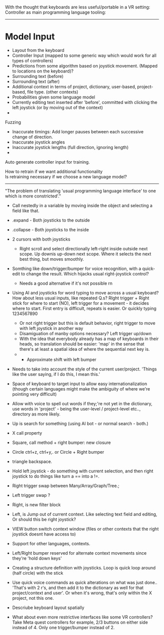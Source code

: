 With the thought that keyboards are less useful/portable in a VR setting:
Controller as main programming language tooling:

---

# Model Input
- Layout from the keyboard  
- Controller Input (mapped to some generic way which would work for all types of controllers)  
- Predictions from some algorithm based on joystick movement. (Mapped to locations on the keyboard)?  
- Surrounding text (before)  
- Surrounding text (after)  
- Additional context in terms of project, dictionary, user-based, project-based, file type. (other contexts)  
- Probabilities given some language model  
- Currently editing text inserted after 'before', committed with clicking the left joystick (or by moving out of the context)
- 

Fuzzing  
- Inaccurate timings: Add longer pauses between each successive change of direction.  
- Inaccurate joystick angles
- Inaccurate joystick lengths (full direction, ignoring length)
- 
  
  
Auto generate controller input for training.  
  
How to retrain if we want additional functionality  
Is retraining necessary if we choose a new language model?

---

"The problem of translating 'usual programming language interface' to one which is more constricted'."
- Call nestedly in a variable by moving inside the object and selecting a field like that.
- .expand - Both joysticks to the outside
- .collapse - Both joysticks to the inside
- 2 cursors with both joysticks
	- Right scroll and select directionally left-right inside outside next scope. Up downis up-down next scope. Where it selects the next best thing, but moves smoothly.
- Somthing like down/trigger/bumper for voice recognition, with a quick-edit to change the result. Which hijacks usual right-joystick control?
	- Needs a good alternative if it's not possible rn
- Using AI and joysticks for word typing to move across a usual keyboard? How about less usual inputs, like repeated Q.s? RIght trigger + Right stick for where to start (NO), left trigger for a movement - it decides where to start. First entry is difficult, repeats is easier. Or quickly typing 1234567890
	- Or not right trigger but this is default behavior, right trigger to move with left joystick in another way
	- Disamiguation of manby options necessary? Left trigger up/down
	- With the idea that everybody already has a map of keyboards in their heads, so  translation should be easier: 'map' in the sense that there's at least a spatial idea of where the sequential next key is. 
	- + Approximate shift with left bumper
- Needs to take into account the style of the current user/project. 'Things like the user saying, if I do this, I mean this.'
- Space of keyboard to target input to allow easy internationalization (though certain languages might make the ambiguity of where we're pointing very difficult)
- Allow with voice to spell out words if they;'re not yet in the dictionary, use words in 'project' - being the user-level / project-level etc.., directory as more likely.
- Up is search for something (using AI bot - or normal search - both.)
- X call property
- Square, call method + right bumper: new closure
- Circle ctrl+z, ctrl+y,. or Circle + Right bumper
- triangle backspace.
- Hold left joystick - do something with current selection, and then right joystick to do things like turn a == into a !=.
- Right trigger swap between Many/Array/Graph/Tree.;
- Left trigger swap ?
- Right, is new filter block
- Left, is Jump out of current context. Like selecting text field and editing, Or should this be right joystick?
- VIEW button switch context window (files or other contexts that the right joystick doesnt have access to)
- Support for other languages, contexts.
- Left/Right bumper reserved for alternate context movements since they're 'hold down keys'
- Creating a structure definition with joysticks. Loop is quick loop around (half circle) with the stick
- Use quick voice commands as quick alterations on what was just done.. 'That's with 2 r's, and then add it to the dictionary as well for that project/context and user'. Or when it's wrong, that's only within the X project, not this one. 
- Descriube keyboard layout spatially

- What about even more restrictive interfaces like some VR controllers? Take Meta quest controllers for example, 2/3 buttons on either side instead of 4. Only one trigger/bumper instead of 2.

